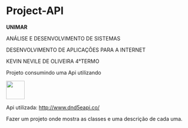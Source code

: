 # Project-API

**UNIMAR**

ANÁLISE E DESENVOLVIMENTO DE SISTEMAS

DESENVOLVIMENTO DE APLICAÇÕES PARA A INTERNET

KEVIN NEVILE DE OLIVEIRA 4°TERMO

Projeto consumindo uma Api utilizando 

<img loading="icone" src="https://cdn.jsdelivr.net/gh/devicons/devicon/icons/vuejs/vuejs-original-wordmark.svg" width="50" height="50"/>

Api utilizada: http://www.dnd5eapi.co/

Fazer um projeto onde mostra as classes e uma descrição de cada uma.
